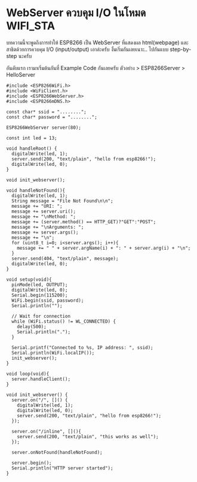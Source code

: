 # WebServer ควบคุม I/O ในโหมด WIFI_STA

บทความนี้จะพูดถึงการทำให้ ESP8266 เป็น WebServer ที่แสดงผล html(webpage) และสาธิตด้วยการควบคุม I/O (input/output) 
เอาล่ะครับ งั้นเริ่มกันเลยเนาะ.. ไปกันแบบ step-by-step นะครับ

อันดับแรก เรามาเริ่มต้นกันที่ Example Code กันเลยครับ ตัวอย่าง > ESP8266Server > HelloServer

```
#include <ESP8266WiFi.h>
#include <WiFiClient.h>
#include <ESP8266WebServer.h>
#include <ESP8266mDNS.h>

const char* ssid = "........";
const char* password = "........";

ESP8266WebServer server(80);

const int led = 13;

void handleRoot() {
  digitalWrite(led, 1);
  server.send(200, "text/plain", "hello from esp8266!");
  digitalWrite(led, 0);
}

void init_webserver();

void handleNotFound(){
  digitalWrite(led, 1);
  String message = "File Not Found\n\n";
  message += "URI: ";
  message += server.uri();
  message += "\nMethod: ";
  message += (server.method() == HTTP_GET)?"GET":"POST";
  message += "\nArguments: ";
  message += server.args();
  message += "\n";
  for (uint8_t i=0; i<server.args(); i++){
    message += " " + server.argName(i) + ": " + server.arg(i) + "\n";
  }
  server.send(404, "text/plain", message);
  digitalWrite(led, 0);
}

void setup(void){
  pinMode(led, OUTPUT);
  digitalWrite(led, 0);
  Serial.begin(115200);
  WiFi.begin(ssid, password);
  Serial.println("");

  // Wait for connection
  while (WiFi.status() != WL_CONNECTED) {
    delay(500);
    Serial.println(".");
  }
 
  Serial.printf("Connected to %s, IP address: ", ssid);
  Serial.println(WiFi.localIP());
  init_webserver();
}

void loop(void){
  server.handleClient();
}

void init_webserver() {
  server.on("/", []() {
    digitalWrite(led, 1);
    digitalWrite(led, 0);    
    server.send(200, "text/plain", "hello from esp8266!");
  });

  server.on("/inline", [](){
    server.send(200, "text/plain", "this works as well");
  });

  server.onNotFound(handleNotFound);

  server.begin();
  Serial.println("HTTP server started");
}
```